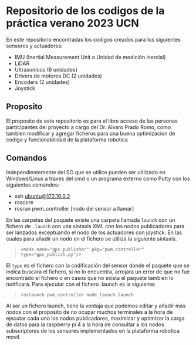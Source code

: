 # Repositorio de los codigos de la práctica verano 2023  UCN
En este repositorio encontradas los codigos creados para los siguientes sensores y actuadores:

- IMU (Inertial Measurement Unit o Unidad de medición inercial)
- LiDAR
- Ultrasonicos (6 unidades)
- Drivers de motores DC (2 unidades)
- Encoders (2 unidades)
- Joystick

## Proposito
El proposito de este repositorio es para el libre acceso de las personas participantes del proyecto a cargo del Dr. Alvaro Prado Romo, como tambien modificar y agregar ficheros para una buena optimizacion de codigo y funcionabilidad de la plataforma robotica

## Comandos
Independientemente del SO que se utilice pueden ser utilizado en Windows/Linux a traves del cmd o un programa externo como Putty con los siguientes comandos:

- ssh ubuntu@172.16.0.2 
- roscore
- rosrun pwm_controller [nodo del sensor a llamar]

En las carpetas del paquete existe una carpeta llamada `launch` con un fichero de `.launch` con una sintaxis XML con los nodos publicadores para ser lanzados exceptuando el nodo de los actuadores con joystick. En las cuales para añadir un nodo en el fichero se utiliza la siguiente sintaxis.

> `<node name="gps_publisher" pkg="pwm_controller" type="gps_publish.py"/>`

El `type` es el fichero con la codificación del sensor donde el paquete que se indica buscara el fichero, si no lo encuentra, arrojara un error de que no fue encontrado el fichero o en casos que no exista el paquete tambien lo notificará. Para ejecutar con el fichero .launch es la siguiente:

> `roslaunch pwm_controller node_launch.launch`

Al ser un fichero launch, tiene la ventaja que podemos editar y añadir más nodos con el proposito de no ocupar muchos terminales a la hora de ejecutar cada uno los nodos publicadores, maximizar y optimizar la carga de datos para la raspberry pi 4 a la hora de consultar a los nodos subscriptores de los sensores implementados en la plataforma robotica movil.